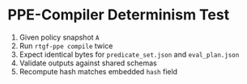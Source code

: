# PPE-Compiler Determinism Test

1. Given policy snapshot `A`
2. Run `rtgf-ppe compile` twice
3. Expect identical bytes for `predicate_set.json` and `eval_plan.json`
4. Validate outputs against shared schemas
5. Recompute hash matches embedded `hash` field
